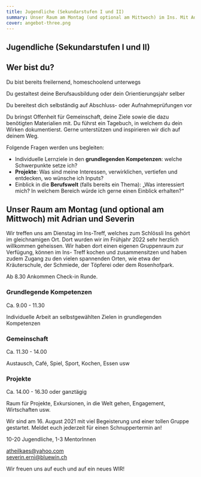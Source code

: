 ```yaml
---
title: Jugendliche (Sekundarstufen I und II)
summary: Unser Raum am Montag (und optional am Mittwoch) im Ins. Mit Adrian und Severin
cover: angebot-three.png
---
```


## Jugendliche (Sekundarstufen I und II)

## Wer bist du?

Du bist bereits freilernend, homeschoolend unterwegs

Du gestaltest deine Berufsausbildung oder dein Orientierungsjahr selber

Du bereitest dich selbständig auf Abschluss- oder Aufnahmeprüfungen vor

Du bringst Offenheit für Gemeinschaft, deine Ziele sowie die dazu benötigten Materialien mit. Du führst ein Tagebuch, in welchem du dein Wirken dokumentierst. Gerne unterstützen und inspirieren wir dich auf deinem Weg.

Folgende Fragen werden uns begleiten:

- Individuelle Lernziele in den **grundlegenden Kompetenzen**: welche Schwerpunkte setze ich?
- **Projekte**: Was sind meine Interessen, verwirklichen, vertiefen und entdecken, wo wünsche ich Inputs?
- Einblick in die **Berufswelt** (falls bereits ein Thema): „Was interessiert mich? In welchem Bereich würde ich gerne einen Einblick erhalten?“

## Unser Raum am Montag (und optional am Mittwoch) mit Adrian und Severin

Wir treffen uns am Dienstag im Ins-Treff, welches zum Schlössli Ins gehört im gleichnamigen Ort. Dort wurden wir im Frühjahr 2022 sehr herzlich willkommen geheissen. Wir haben dort einen eigenen Gruppenraum zur Verfügung, können im Ins- Treff kochen und zusammensitzen und haben zudem Zugang zu den vielen spannenden Orten, wie etwa der Kräuterschule, der Schmiede, der Töpferei oder dem Rosenhofpark.

Ab 8.30 Ankommen Check-in Runde.

### Grundlegende Kompetenzen

Ca. 9.00 - 11.30

Individuelle Arbeit an selbstgewählten Zielen in grundlegenden Kompetenzen

### Gemeinschaft

Ca. 11.30 - 14.00

Austausch, Café, Spiel, Sport, Kochen, Essen usw

### Projekte

Ca. 14.00 - 16.30 oder ganztägig

Raum für Projekte, Exkursionen, in die Welt gehen, Engagement, Wirtschaften usw.

Wir sind am 16. August 2021 mit viel Begeisterung und einer tollen Gruppe gestartet. Meldet euch jederzeit für einen Schnuppertermin an!

10-20 Jugendliche, 1-3 MentorInnen

[atheilkaes@yahoo.com](atheilkaes@yahoo.com) \
[severin.erni@bluewin.ch](severin.erni@bluewin.ch)

Wir freuen uns auf euch und auf ein neues WIR!
